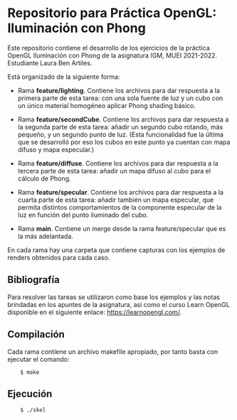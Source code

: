 # Repositorio para Práctica OpenGL: Iluminación con Phong

Este repositorio contiene el desarrollo de los ejercicios de la práctica OpenGL Iluminación con Phong de la asignatura IGM, MUEI 2021-2022. Estudiante Laura Ben Artiles.

Está organizado de la siguiente forma:

* Rama <b>feature/lighting</b>.
Contiene los archivos para dar respuesta a la primera parte de esta tarea: con una sola fuente de luz y un cubo con un único material homogéneo aplicar Phong shading básico.

* Rama <b>feature/secondCube</b>.
Contiene los archivos para dar respuesta a la segunda parte de esta tarea: añadir un segundo cubo rotando, más pequeño, y un segundo punto de luz. (Esta funcionalidad fue la última que se desarrolló por eso los cubos en este punto ya cuentan con mapa difuso y mapa especular.)

* Rama <b>feature/diffuse</b>.
Contiene los archivos para dar respuesta a la tercera parte de esta tarea: añadir un mapa difuso al cubo para el cálculo de Phong.

* Rama <b>feature/specular</b>.
Contiene los archivos para dar respuesta a la cuarta parte de esta tarea: añadir también un mapa especular, que permita distintos comportamientos de la componente especular de la luz en función del punto iluminado del cubo.

* Rama <b>main</b>. Contiene un merge desde la rama feature/specular que es la más adelantada.

En cada rama hay una carpeta que contiene capturas con los ejemplos de renders obtenidos para cada caso.

## Bibliografía
Para resolver las tareas se utilizaron como base los ejemplos y las notas brindadas en los apuntes de la asignatura, así como el curso Learn OpenGL disponible en el siguiente enlace: https://learnopengl.com/.

## Compilación

Cada rama contiene un archivo makefile apropiado, por tanto basta con ejecutar el comando:

```console
    $ make
```

## Ejecución
```console
    $ ./skel
```
